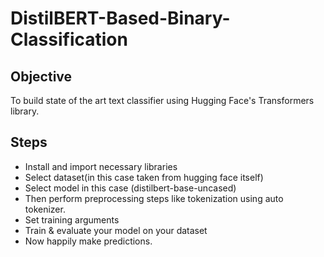 # DistilBERT-Based-Binary-Classification


## Objective 
To build state of the art text classifier using Hugging Face's Transformers library.

## Steps

- Install and import necessary libraries
- Select dataset(in this case taken from hugging face itself) 
- Select model in this case (distilbert-base-uncased)
- Then perform preprocessing steps like tokenization using auto tokenizer.
- Set training arguments
- Train & evaluate your model on your dataset
- Now happily make predictions.
